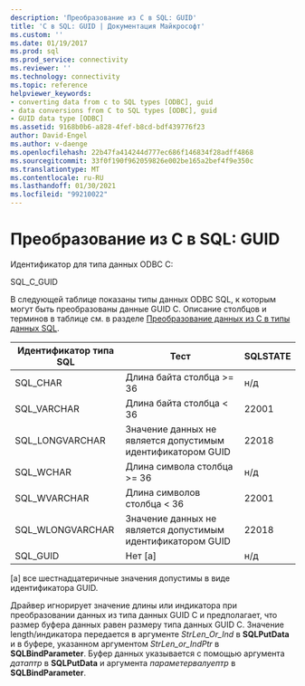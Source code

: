 ```yaml
---
description: 'Преобразование из C в SQL: GUID'
title: 'C в SQL: GUID | Документация Майкрософт'
ms.custom: ''
ms.date: 01/19/2017
ms.prod: sql
ms.prod_service: connectivity
ms.reviewer: ''
ms.technology: connectivity
ms.topic: reference
helpviewer_keywords:
- converting data from c to SQL types [ODBC], guid
- data conversions from C to SQL types [ODBC], guid
- GUID data type [ODBC]
ms.assetid: 9168b0b6-a828-4fef-b8cd-bdf439776f23
author: David-Engel
ms.author: v-daenge
ms.openlocfilehash: 22b47fa414244d777ec686f146834f28adff4868
ms.sourcegitcommit: 33f0f190f962059826e002be165a2bef4f9e350c
ms.translationtype: MT
ms.contentlocale: ru-RU
ms.lasthandoff: 01/30/2021
ms.locfileid: "99210022"
---
```

# <a name="c-to-sql-guid"></a>Преобразование из C в SQL: GUID
Идентификатор для типа данных ODBC C:  
  
 SQL_C_GUID  
  
 В следующей таблице показаны типы данных ODBC SQL, к которым могут быть преобразованы данные GUID C. Описание столбцов и терминов в таблице см. в разделе [Преобразование данных из C в типы данных SQL](../../../odbc/reference/appendixes/converting-data-from-c-to-sql-data-types.md).  
  
|Идентификатор типа SQL|Тест|SQLSTATE|  
|-------------------------|----------|--------------|  
|SQL_CHAR|Длина байта столбца >= 36|н/д|  
|SQL_VARCHAR|Длина байта столбца < 36|22001|  
|SQL_LONGVARCHAR|Значение данных не является допустимым идентификатором GUID|22018|  
|SQL_WCHAR|Длина символа столбца >= 36|н/д|  
|SQL_WVARCHAR|Длина символов столбца < 36|22001|  
|SQL_WLONGVARCHAR|Значение данных не является допустимым идентификатором GUID|22018|  
|SQL_GUID|Нет [a]|н/д|  
  
 [a] все шестнадцатеричные значения допустимы в виде идентификатора GUID.  
  
 Драйвер игнорирует значение длины или индикатора при преобразовании данных из типа данных GUID C и предполагает, что размер буфера данных равен размеру типа данных GUID C. Значение length/индикатора передается в аргументе *StrLen_Or_Ind* в **SQLPutData** и в буфере, указанном аргументом *StrLen_or_IndPtr* в **SQLBindParameter**. Буфер данных указывается с помощью аргумента *датаптр* в **SQLPutData** и аргумента *параметервалуептр* в **SQLBindParameter**.
